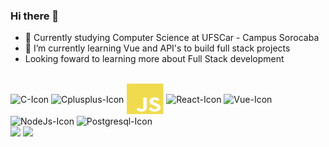 ### Hi there 👋

- 🔭 Currently studying Computer Science at UFSCar - Campus Sorocaba  
- 🌱 I’m currently learning Vue and API's to build full stack projects
- Looking foward to learning more about Full Stack development



<div style="display: inline_block"><br>
  <img align="center" alt="C-Icon" height="50" width="60" src="https://cdn.jsdelivr.net/gh/devicons/devicon/icons/c/c-original.svg" />
  <img align="center" alt="Cplusplus-Icon" height="50" width="60" src="https://cdn.jsdelivr.net/gh/devicons/devicon/icons/cplusplus/cplusplus-original.svg" />
  <img align="center" alt="Js-Icon" height="50" width="60" src="https://raw.githubusercontent.com/devicons/devicon/master/icons/javascript/javascript-plain.svg">
  <img align="center" alt="React-Icon" height="50" width="60" src="https://cdn.jsdelivr.net/gh/devicons/devicon/icons/react/react-original.svg" />
  <img align="center" alt="Vue-Icon" height="50" width="60"  src="https://cdn.jsdelivr.net/gh/devicons/devicon/icons/vuejs/vuejs-original.svg" />
  
  <img align="center" alt="NodeJs-Icon" height="50" width="60"  src="https://cdn.jsdelivr.net/gh/devicons/devicon/icons/nodejs/nodejs-original.svg" />

  <img align="center" alt="Postgresql-Icon" height="50" width="60" src="https://cdn.jsdelivr.net/gh/devicons/devicon/icons/postgresql/postgresql-original.svg" />
          
  <!--<img align="center" alt="Python-Icon" height="50" width="60" src="https://raw.githubusercontent.com/devicons/devicon/master/icons/python/python-original.svg">-->
  
                    
</div>
<div>
<img heigth="160em" src="https://github-readme-stats-three-lake-84.vercel.app/api?username=pedrocanddz&count_private=true&show_icons=true&theme=tokyonight"/>
<img heigth="180em" src="https://github-readme-stats-three-lake-84.vercel.app/api/top-langs/?username=pedrocanddz&theme=tokyonight"/>
</div>
